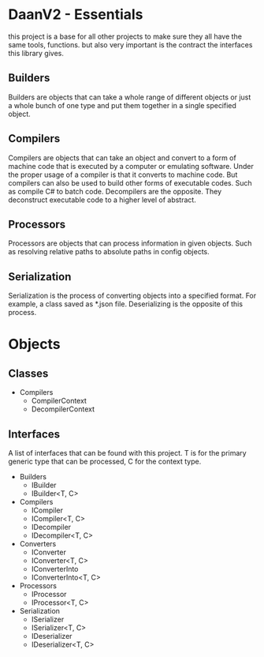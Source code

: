 ﻿# DaanV2 - Essentials
this project is a base for all other projects to make sure they all have the same tools, functions. but also very important is the contract the interfaces this library gives.

## Builders
Builders are objects that can take a whole range of different objects or just a whole bunch of one type and put them together in a single specified object.

## Compilers
Compilers are objects that can take an object and convert to a form of machine code that is executed by a computer or emulating software. 
Under the proper usage of a compiler is that it converts to machine code. But compilers can also be used to build other forms of executable codes.
Such as compile C# to batch code.
Decompilers are the opposite. They deconstruct executable code to a higher level of abstract.

## Processors
Processors are objects that can process information in given objects. Such as resolving relative paths to absolute paths in config objects.

## Serialization
Serialization is the process of converting objects into a specified format. For example, a class saved as *.json file.
Deserializing is the opposite of this process.

# Objects

## Classes
- Compilers
    - CompilerContext<T>
    - DecompilerContext

## Interfaces
A list of interfaces that can be found with this project. T is for the primary generic type that can be processed, C for the context type.

- Builders
    - IBuilder<T>
    - IBuilder<T, C>
- Compilers
    - ICompiler<T>
    - ICompiler<T, C>
    - IDecompiler<T>
    - IDecompiler<T, C>
- Converters
    - IConverter<T>
    - IConverter<T, C>
    - IConverterInto<T>
    - IConverterInto<T, C>
- Processors
    - IProcessor<T>
    - IProcessor<T, C>
- Serialization
    - ISerializer<T>
    - ISerializer<T, C>
    - IDeserializer<T>
    - IDeserializer<T, C>
